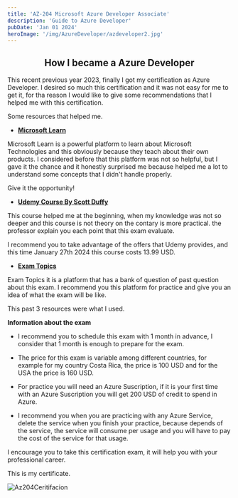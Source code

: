 ```yaml
---
title: 'AZ-204 Microsoft Azure Developer Associate'
description: 'Guide to Azure Developer'
pubDate: 'Jan 01 2024'
heroImage: '/img/AzureDeveloper/azdeveloper2.jpg'
---
```


<h2 align="center">
    How I became a Azure Developer
</h2>

This recent previous year 2023, finally I got my certification as Azure Developer. I desired so much this certification and it was not easy for me to get it, for tha reason I would like to give some recommendations that I helped me with this certification.

Some resources that helped me.

* [__Microsoft Learn__](https://learn.microsoft.com/en-us/credentials/certifications/exams/az-204/)

Microsoft Learn is a powerful platform to learn about Microsoft Technologies and this obviously because they teach about their own products. I considered before that this platform was not so helpful, but I gave it the chance and it honestly surprised me because helped me a lot to understand some concepts that I didn't handle properly.

Give it the opportunity!

* [__Udemy Course By Scott Duffy__](https://www.udemy.com/course/70532-azure/)

This course helped me at the beginning, when my knowledge was not so deeper and this course is not theory on the contary is more practical. the professor explain you each point that this exam evaluate.

I recommend you to take advantage of the offers that Udemy provides, and this time January 27th 2024 this course costs 13.99 USD.

* [__Exam Topics__](https://www.examtopics.com/exams/microsoft/az-204/view/)

Exam Topics it is a platform that has a bank of question of past question about this exam. I recommend you this platform for practice and give you an idea of what the exam will be like.

This past 3 resources were what I used.

__Information about the exam__

* I recommend you to schedule this exam with 1 month in advance, I consider that 1 month is enough to prepare for the exam.

* The price for this exam is variable among different countries, for example for my country Costa Rica, the price is 100 USD and for the USA the price is 160 USD.

* For practice you will need an Azure Suscription, if it is your first time with an Azure Suscription you will get 200 USD of credit to spend in Azure. 

* I recommend you when you are practicing with any Azure Service, delete the service when you finish your practice, because depends of the service, the service will consume per usage and you will have to pay the cost of the service for that usage.

I encourage you to take this certification exam, it will help you with your professional career.

This is my certificate.

![Az204Ceritifacion](/img/AzureDeveloper/certificate.png "My Certification")